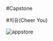 #Capstone

#치유(Cheer You)

![appstore](https://github.com/Capstone-TeamGo/IOS/assets/50621327/12b86ffc-95b6-48ef-88b2-eaad02048746)
